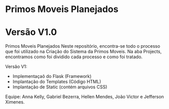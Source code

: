 # Primos Moveis Planejados
# Versão V1.0 

Primos Moveis Planejados
Neste repositório, encontra-se todo o processo que foi utilizado na Criação do Sistema da Primos Moveis. Na aba Projects, encontramos como foi dividido cada processo e como foi tratado.

Versâo V1:
  - Implementaçaõ do Flask (Framework)
  - Implantação do Templates (Código HTML)
  - Implantação de Static (contém arquivos CSS)
  

Equipe: Anna Kelly, Gabriel Bezerra, Hellen Mendes, João Victor e Jefferson Ximenes.
